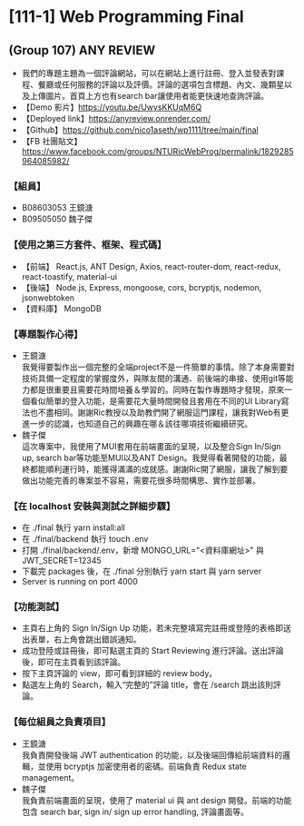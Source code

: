 # [111-1] Web Programming Final
## (Group 107) ANY REVIEW
- 我們的專題主題為一個評論網站，可以在網站上進行註冊、登入並發表對課程、餐廳或任何服務的評論以及評價。評論的選項包含標題、內文、幾顆星以及上傳圖片。首頁上方也有search bar讓使用者能更快速地查詢評論。
- 【Demo 影片】https://youtu.be/UwysKKUqM6Q
- 【Deployed link】https://anyreview.onrender.com/
- 【Github】https://github.com/nico1aseth/wp1111/tree/main/final
- 【FB 社團貼文】 https://www.facebook.com/groups/NTURicWebProg/permalink/1829285964085982/

### 【組員】
- B08603053 王鏡溏
- B09505050 魏子傑

### 【使用之第三方套件、框架、程式碼】
- 【前端】
  React.js, ANT Design, Axios, react-router-dom, react-redux, react-toastify, material-ui
- 【後端】
  Node.js, Express, mongoose, cors, bcryptjs, nodemon, jsonwebtoken
- 【資料庫】
  MongoDB

### 【專題製作心得】
- 王鏡溏  
  我覺得要製作出一個完整的全端project不是一件簡單的事情。除了本身需要對技術具備一定程度的掌握度外，與隊友間的溝通、前後端的串接、使用git等能力都是很重要且需要花時間培養＆學習的。同時在製作專題時才發現，原來一個看似簡單的登入功能，是需要花大量時間開發且套用在不同的UI Library寫法也不盡相同。謝謝Ric教授以及助教們開了網服這門課程，讓我對Web有更進一步的認識，也知道自己的興趣在哪＆該往哪項技術繼續研究。
- 魏子傑  
  這次專案中，我使用了MUI套用在前端畫面的呈現，以及整合Sign In/Sign up, search bar等功能至MUI以及ANT Design。我覺得看著開發的功能，最終都能順利運行時，能獲得滿滿的成就感。謝謝Ric開了網服，讓我了解到要做出功能完善的專案並不容易，需要花很多時間構思、實作並部署。
  
### 【在 localhost 安裝與測試之詳細步驟】
- 在 ./final 執行 yarn install:all
- 在 ./final/backend 執行 touch .env
- 打開 ./final/backend/.env，新增 MONGO_URL="<資料庫網址>" 與 JWT_SECRET=12345
- 下載完 packages 後，在 ./final 分別執行 yarn start 與 yarn server
- Server is running on port 4000

### 【功能測試】
- 主頁右上角的 Sign In/Sign Up 功能，若未完整填寫完註冊或登陸的表格即送出表單，右上角會跳出錯誤通知。
- 成功登陸或註冊後，即可點選主頁的 Start Reviewing 進行評論。送出評論後，即可在主頁看到該評論。
- 按下主頁評論的 view，即可看到詳細的 review body。
- 點選左上角的 Search，輸入“完整的”評論 title，會在 /search 跳出該則評論。

### 【每位組員之負責項目】
- 王鏡溏  
  我負責開發後端 JWT authentication 的功能，以及後端回傳給前端資料的邏輯，並使用 bcryptjs 加密使用者的密碼。前端負責 Redux state management。
- 魏子傑  
  我負責前端畫面的呈現，使用了 material ui 與 ant design 開發。前端的功能包含 search bar, sign in/ sign up error handling, 評論畫面等。
